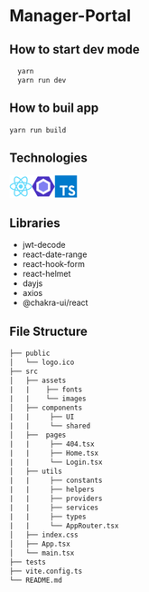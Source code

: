 # Manager-Portal

## How to start dev mode

      yarn
      yarn run dev

## How to buil app

    yarn run build

## Technologies

<img src="https://github.com/devicons/devicon/blob/master/icons/react/react-original.svg" title="TypeScript" alt="TypeScript" width="40" height="40"/><img src="https://github.com/devicons/devicon/blob/master/icons/eslint/eslint-original.svg" title="Eslint" alt="Eslint" width="40" height="40"/><img src="https://github.com/devicons/devicon/blob/master/icons/typescript/typescript-original.svg" title="TypeScript" alt="TypeScript" width="40" height="40"/>

## Libraries

-   jwt-decode
-   react-date-range
-   react-hook-form
-   react-helmet
-   dayjs
-   axios
-   @chakra-ui/react

## File Structure

```
├── public
│   └── logo.ico
├── src
│   ├── assets
|   |    ├── fonts
|   |    └── images
│   ├── components
|   |     ├── UI
|   |     └── shared
│   ├──  pages
|   |     ├── 404.tsx
|   |     ├── Home.tsx
|   |     └── Login.tsx
│   ├── utils
|   |     ├── constants
|   |     ├── helpers
|   |     ├── providers
|   |     ├── services
|   |     ├── types
|   |     └── AppRouter.tsx
│   ├── index.css
│   ├── App.tsx
│   └── main.tsx
├── tests
├── vite.config.ts
└── README.md
```
